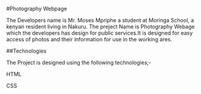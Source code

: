 #Photography Webpage

The Developers name is Mr. Moses Mpriphe a student at Moringa School, a kenyan resident living in Nakuru.
The preject Name is Photography Webage which the developers has design for public services.It is designed for easy access of photos and their information for use in the working ares.

##Technologies

The Project is designed using the following technologies;-

HTML

CSS

